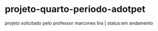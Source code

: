 # projeto-quarto-periodo-adotpet
 projeto solicitado pelo professor marcones lira
 | status:em andamento
